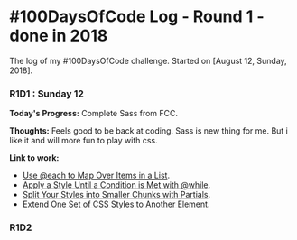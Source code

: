 # #100DaysOfCode Log - Round 1 - done in 2018

The log of my #100DaysOfCode challenge. Started on [August 12, Sunday, 2018].


### R1D1 : Sunday 12

**Today's Progress:** Complete Sass from FCC.

**Thoughts:** Feels good to be back at coding. Sass is new thing for me. But i like it and will more fun to play with css.

**Link to work:**
- [Use @each to Map Over Items in a List](https://learn.freecodecamp.org/front-end-libraries/sass/use-each-to-map-over-items-in-a-list).
- [Apply a Style Until a Condition is Met with @while](https://learn.freecodecamp.org/front-end-libraries/sass/apply-a-style-until-a-condition-is-met-with-while).
- [Split Your Styles into Smaller Chunks with Partials](https://learn.freecodecamp.org/front-end-libraries/sass/split-your-styles-into-smaller-chunks-with-partials).
- [Extend One Set of CSS Styles to Another Element](https://learn.freecodecamp.org/front-end-libraries/sass/extend-one-set-of-css-styles-to-another-element).

### R1D2
